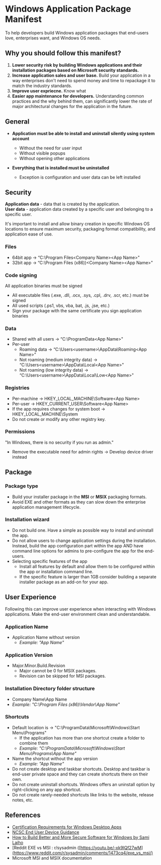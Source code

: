 # Windows Application Package Manifest
To help developers build Windows application packages that end-users love, enterprises want, and Windows OS needs.

## Why you should follow this manifest?

1. **Lower security risk by building Windows applications and their installation packages based on Microsoft security standards.**
2. **Increase application sales and user base.** Build your application in a way enterprises don't need to spend money and time to repackage it to match the industry standards.
3. **Improve user expriecne.** Know what 
4. **Easier app maintenance for developers.** Understanding common practices and the why behind them, can significantly lower the rate of major architectural changes for the application in the future.

## General
 - **Application must be able to install and uninstall silently using system account**
   	 - Without the need for user input
   	 - Without visible popups
   	 - Without opening other applications
   	  
 - **Everything that is installed must be uninstalled**
   	 - Exception is configuration and user data can be left installed

## Security
**Application data** - data that is created by the application.  
**User data** - application data created by a specific user and belonging to a specific user.  

It's important to install and allow binary creation in specific Windows OS locations to ensure maximum security, packaging format compatibility, and application ease of use.

### Files
  - 64bit app → “C:\Program Files\<Company Name>\<App Name>"
  - 32bit app → “C:\Program Files (x86))\<Company Name>\<App Name>"

### Code signing
All application binaries must be signed
  - All executable files (.exe, .dll, .ocx, .sys, .cpl, .drv, .scr, etc.) must be signed
  - All used scripts (.ps1, vbs, vba, bat, .js, .jse, etc.)
  - Sign your package with the same certificate you sign application binaries

### Data
  - Shared with all users → “C:\ProgramData\<App Name>"
  - Per-user
     - Roaming data → “C:\Users\<username>\AppData\Roaming\<App Name>"
     - Not roaming (medium integrity data) → “C:\Users\<username>\AppData\Local\<App Name>"
     - Not roaming (low integrity data) → “C:\Users\<username>\AppData\Local\Low\<App Name>"

### Registries
 - Per-machine → HKEY_LOCAL_MACHINE\Software\<App Name>
 - Per-user → HKEY_CURRENT_USER\Software\<App Name>
 - If the app requires changes for system boot → HKEY_LOCAL_MACHINE\System
 - Do not create or modify any other registry key.

### Permissions
"In Windows, there is no security if you run as admin."
  - Remove the executable need for admin rights → Develop device driver instead


## Package

### Package type
 - Build your installer package in the **MSI** or **MSIX** packaging formats.
 - Avoid EXE and other formats as they can slow down the enterprise application management lifecycle.

### Installation wizard
 - Do not build one. Have a simple as possible way to install and uninstall the app.
 - Do not allow users to change application settings during the installation. Instead, build the app configuration part within the app AND have command line options for admins to pre-configure the app for the end-users.
 - Selecting specific features of the app
     - Install all features by default and allow them to be configured within the app or installation command line.
     - If the specific feature is larger than 1GB consider building a separate installer package as an add-on for your app.
  
## User Experience
Following this can improve user experience when interacting with Windows applications.
Make the end-user environment clean and understandable.

### Application Name
  - Application Name without version
     - _Example: "App Name"_

### Application Version
  - Major.Minor.Build.Revision
     - Major cannot be 0 for MSIX packages.
     - Revision can be skipped for MSI packages.
 
### Installation Directory folder structure
  - Company Name\App Name
  - _Example: "C:\Program Files (x86)\Vendor\App Name"_

### Shortcuts
 - Default location is → "C:\ProgramData\Microsoft\Windows\Start Menu\Programs"
    - If the application has more than one shortcut create a folder to combine them
    - _Example: "C:\ProgramData\Microsoft\Windows\Start Menu\Programs\App Name"_
 - Name the shortcut without the app version
      - _Example: "App Name"_
 - Do not create desktop and taskbar shortcuts. Desktop and taskbar is end-user private space and they can create shortcuts there on their own.
 - Do not create uninstall shortcuts. Windows offers an uninstall option by right-clicking on any app shortcut.
 - Do not create rarely-needed shortcuts like links to the website, release notes, etc.

## References
- [Certification Requirements for Windows Desktop Apps](https://learn.microsoft.com/en-us/windows/win32/win_cert/certification-requirements-for-windows-desktop-apps)
- [NCSC End User Device Guidance](https://www.ncsc.gov.uk/collection/device-security-guidance/platform-guides/windows)
- [How to Build Better and More Secure Software for Windows by Sami Laiho](https://youtu.be/-xk9lQf27wM)
- [Reddit EXE vs MSI : r/sysadmin ([https://youtu.be/-xk9lQf27wM](https://www.reddit.com/r/sysadmin/comments/1473cq4/exe_vs_msi/)
- Microsoft MSI and MSIX documentation
